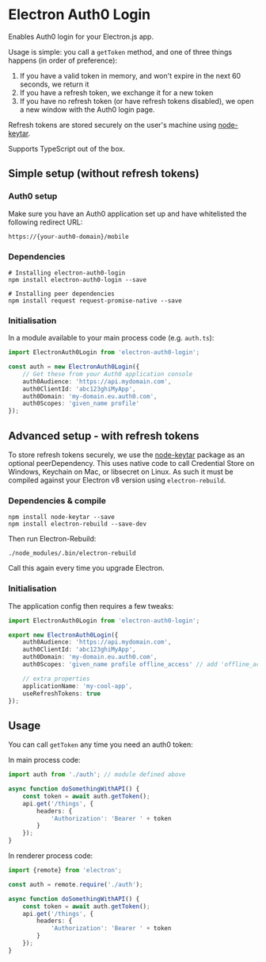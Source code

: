 # Electron Auth0 Login

Enables Auth0 login for your Electron.js app.

Usage is simple: you call a `getToken` method, and one of three things happens (in order of preference):

1. If you have a valid token in memory, and won't expire in the next 60 seconds, we return it
2. If you have a refresh token, we exchange it for a new token
3. If you have no refresh token (or have refresh tokens disabled), we open a new window with the Auth0 login page.

Refresh tokens are stored securely on the user's machine using [node-keytar](https://github.com/atom/node-keytar).

Supports TypeScript out of the box.

## Simple setup (without refresh tokens)

### Auth0 setup

Make sure you have an Auth0 application set up and have whitelisted the following redirect URL:

`https://{your-auth0-domain}/mobile`

### Dependencies

```
# Installing electron-auth0-login
npm install electron-auth0-login --save

# Installing peer dependencies
npm install request request-promise-native --save
```

### Initialisation

In a module available to your main process code (e.g. `auth.ts`):

```typescript
import ElectronAuth0Login from 'electron-auth0-login';

const auth = new ElectronAuth0Login({
    // Get these from your Auth0 application console
    auth0Audience: 'https://api.mydomain.com',
    auth0ClientId: 'abc123ghiMyApp',
    auth0Domain: 'my-domain.eu.auth0.com',
    auth0Scopes: 'given_name profile'
});
```

## Advanced setup - with refresh tokens

To store refresh tokens securely, we use the [node-keytar](https://github.com/atom/node-keytar) package as an optional peerDependency. This uses native code to call Credential Store on Windows, Keychain on Mac, or libsecret on Linux. As such it must be compiled against your Electron v8 version using `electron-rebuild`.

### Dependencies & compile

```
npm install node-keytar --save
npm install electron-rebuild --save-dev
```

Then run Electron-Rebuild:

```
./node_modules/.bin/electron-rebuild
```

Call this again every time you upgrade Electron.

### Initialisation

The application config then requires a few tweaks:

```typescript
import ElectronAuth0Login from 'electron-auth0-login';

export new ElectronAuth0Login({
    auth0Audience: 'https://api.mydomain.com',
    auth0ClientId: 'abc123ghiMyApp',
    auth0Domain: 'my-domain.eu.auth0.com',
    auth0Scopes: 'given_name profile offline_access' // add 'offline_access'

    // extra properties
    applicationName: 'my-cool-app',
    useRefreshTokens: true
});
```

## Usage

You can call `getToken` any time you need an auth0 token:

In main process code:

```typescript
import auth from './auth'; // module defined above

async function doSomethingWithAPI() {
    const token = await auth.getToken();
    api.get('/things', {
        headers: {
            'Authorization': 'Bearer ' + token
        }
    });
}
```

In renderer process code:

```typescript
import {remote} from 'electron';

const auth = remote.require('./auth');

async function doSomethingWithAPI() {
    const token = await auth.getToken();
    api.get('/things', {
        headers: {
            'Authorization': 'Bearer ' + token
        }
    });
}
```
